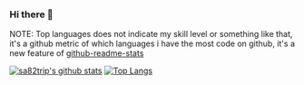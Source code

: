 ### Hi there 👋

<!--
**sa82trip/sa82trip** is a ✨ _special_ ✨ repository because its `README.md` (this file) appears on your GitHub profile.

Here are some ideas to get you started:

- 🔭 I’m currently working on ...
- 🌱 I’m currently learning ...
- 👯 I’m looking to collaborate on ...
- 🤔 I’m looking for help with ...
- 💬 Ask me about ...
- 📫 How to reach me: ...
- 😄 Pronouns: ...
- ⚡ Fun fact: ...
-->


NOTE: Top languages does not indicate my skill level or something like that, it's a github metric of which languages i have the most code on github, it's a new feature of [github-readme-stats](https://github.com/anuraghazra/github-readme-stats)

[![sa82trip's github stats](https://github-readme-stats.vercel.app/api?username=sa82trip)](https://github.com/anuraghazra/github-readme-stats)
[![Top Langs](https://github-readme-stats.vercel.app/api/top-langs/?username=sa82trip&layout=compact)](https://github.com/anuraghazra/github-readme-stats)